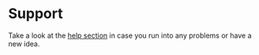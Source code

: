 # Support

Take a look at the [help section](https://krei.projects.metio.wtf/community/help/) in case you run into any problems or have a new idea.
